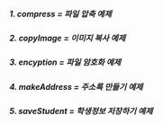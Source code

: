##### 1. compress = 파일 압축 예제
##### 2. copyImage = 이미지 복사 예제
##### 3. encyption = 파일 암호화 예제
##### 4. makeAddress = 주소록 만들기 예제
##### 5. saveStudent = 학생정보 저장하기 예제
